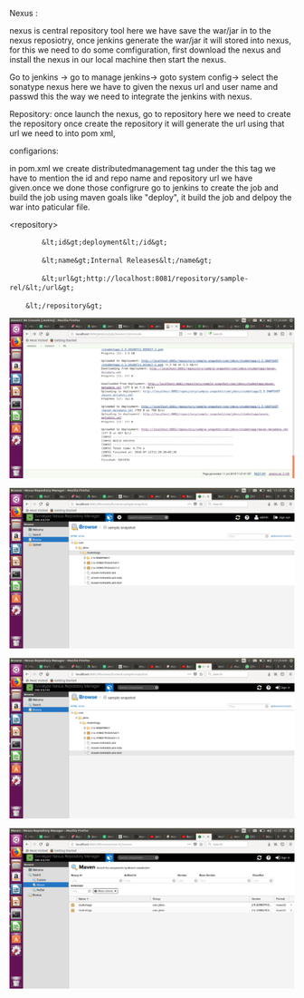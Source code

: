 Nexus :

  nexus is central repository tool here we have  save the war/jar in to the nexus reposiotry, once jenkins generate the war/jar it will stored into nexus, for this we need to do some comfiguration, first download the nexus and install the nexus in our local machine then start the nexus.

Go to jenkins -&gt; go to manage jenkins-&gt; goto system config-&gt; select the sonatype nexus here we have to given the  nexus url and user name and passwd this the way we need to integrate the jenkins with nexus.

Repository: once launch the nexus, go to repository here we need to create the repository once create the repository it will generate the url using that url we need to into pom xml,

configarions:

 in pom.xml we create distributedmanagement tag under the this tag we have to mention the id and repo name and repository url we have given.once we done those configrure go to jenkins to create the job and build the job using maven goals like &quot;deploy&quot;, it build the job and delpoy the war into paticular file.

&lt;repository&gt;

            &lt;id&gt;deployment&lt;/id&gt;

            &lt;name&gt;Internal Releases&lt;/name&gt;

            &lt;url&gt;http://localhost:8081/repository/sample-rel/&lt;/url&gt;

        &lt;/repository&gt;

![nexus](https://github.com/malli2221/ops/blob/master/imgr/nexus%202018-07-11%2011-24-21.png)

![nexus](https://github.com/malli2221/ops/blob/master/imgr/nexus2%202018-07-11%2011-24-04.png)

![nexus](https://github.com/malli2221/ops/blob/master/imgr/nexus3%202018-07-11%2011-24-40.png)

![nexus](https://github.com/malli2221/ops/blob/master/imgr/nexus4%202018-07-11%2011-27-22.png)
